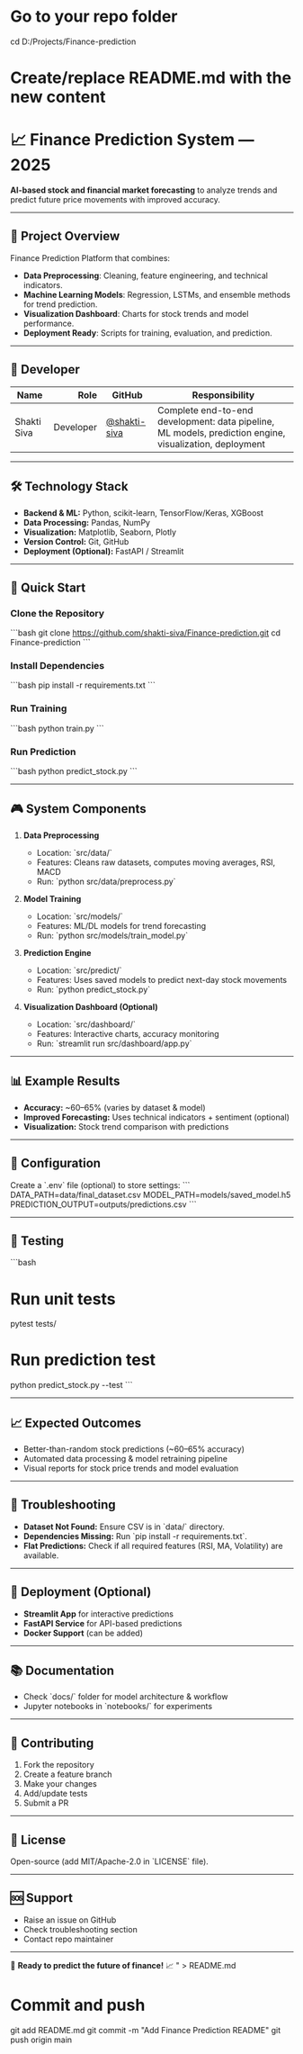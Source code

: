 # Go to your repo folder
cd D:/Projects/Finance-prediction

# Create/replace README.md with the new content
 # 📈 Finance Prediction System — 2025
**AI-based stock and financial market forecasting** to analyze trends and predict future price movements with improved accuracy.

---

## 🎯 Project Overview
Finance Prediction Platform that combines:

- **Data Preprocessing**: Cleaning, feature engineering, and technical indicators.
- **Machine Learning Models**: Regression, LSTMs, and ensemble methods for trend prediction.
- **Visualization Dashboard**: Charts for stock trends and model performance.
- **Deployment Ready**: Scripts for training, evaluation, and prediction.

---

## 👥 Developer

| Name | Role | GitHub | Responsibility |
|-------|-------:|-------|-------|
| Shakti Siva | Developer | [@shakti-siva](https://github.com/shakti-siva) | Complete end-to-end development: data pipeline, ML models, prediction engine, visualization, deployment |


---

## 🛠️ Technology Stack

- **Backend & ML:** Python, scikit-learn, TensorFlow/Keras, XGBoost
- **Data Processing:** Pandas, NumPy
- **Visualization:** Matplotlib, Seaborn, Plotly
- **Version Control:** Git, GitHub
- **Deployment (Optional):** FastAPI / Streamlit

---

## 🚀 Quick Start

### Clone the Repository
\`\`\`bash
git clone https://github.com/shakti-siva/Finance-prediction.git
cd Finance-prediction
\`\`\`

### Install Dependencies
\`\`\`bash
pip install -r requirements.txt
\`\`\`

### Run Training
\`\`\`bash
python train.py
\`\`\`

### Run Prediction
\`\`\`bash
python predict_stock.py
\`\`\`

---

## 🎮 System Components

1. **Data Preprocessing**
   - Location: \`src/data/\`
   - Features: Cleans raw datasets, computes moving averages, RSI, MACD
   - Run: \`python src/data/preprocess.py\`

2. **Model Training**
   - Location: \`src/models/\`
   - Features: ML/DL models for trend forecasting
   - Run: \`python src/models/train_model.py\`

3. **Prediction Engine**
   - Location: \`src/predict/\`
   - Features: Uses saved models to predict next-day stock movements
   - Run: \`python predict_stock.py\`

4. **Visualization Dashboard (Optional)**
   - Location: \`src/dashboard/\`
   - Features: Interactive charts, accuracy monitoring
   - Run: \`streamlit run src/dashboard/app.py\`

---

## 📊 Example Results

- **Accuracy:** ~60–65% (varies by dataset & model)
- **Improved Forecasting:** Uses technical indicators + sentiment (optional)
- **Visualization:** Stock trend comparison with predictions

---

## 🔧 Configuration

Create a \`.env\` file (optional) to store settings:
\`\`\`
DATA_PATH=data/final_dataset.csv
MODEL_PATH=models/saved_model.h5
PREDICTION_OUTPUT=outputs/predictions.csv
\`\`\`

---

## 🧪 Testing

\`\`\`bash
# Run unit tests
pytest tests/

# Run prediction test
python predict_stock.py --test
\`\`\`

---

## 📈 Expected Outcomes

- Better-than-random stock predictions (~60–65% accuracy)
- Automated data processing & model retraining pipeline
- Visual reports for stock price trends and model evaluation

---

## 🐛 Troubleshooting

- **Dataset Not Found:** Ensure CSV is in \`data/\` directory.
- **Dependencies Missing:** Run \`pip install -r requirements.txt\`.
- **Flat Predictions:** Check if all required features (RSI, MA, Volatility) are available.

---

## 🚀 Deployment (Optional)

- **Streamlit App** for interactive predictions
- **FastAPI Service** for API-based predictions
- **Docker Support** (can be added)

---

## 📚 Documentation

- Check \`docs/\` folder for model architecture & workflow
- Jupyter notebooks in \`notebooks/\` for experiments

---

## 🤝 Contributing

1. Fork the repository
2. Create a feature branch
3. Make your changes
4. Add/update tests
5. Submit a PR

---

## 📄 License

Open-source (add MIT/Apache-2.0 in \`LICENSE\` file).

---

## 🆘 Support

- Raise an issue on GitHub
- Check troubleshooting section
- Contact repo maintainer

---

🎯 **Ready to predict the future of finance!** 📈
" > README.md

# Commit and push
git add README.md
git commit -m "Add Finance Prediction README"
git push origin main
